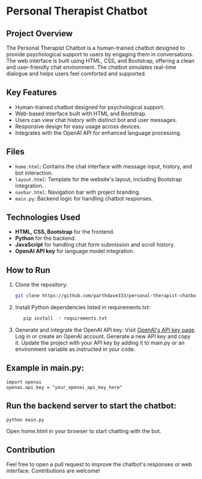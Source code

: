# Personal Therapist Chatbot

## Project Overview
The Personal Therapist Chatbot is a human-trained chatbot designed to provide psychological support to users by engaging them in conversations. The web interface is built using HTML, CSS, and Bootstrap, offering a clean and user-friendly chat environment. The chatbot simulates real-time dialogue and helps users feel comforted and supported.

## Key Features
- Human-trained chatbot designed for psychological support.
- Web-based interface built with HTML and Bootstrap.
- Users can view chat history with distinct bot and user messages.
- Responsive design for easy usage across devices.
- Integrates with the OpenAI API for enhanced language processing.

## Files
- `home.html`: Contains the chat interface with message input, history, and bot interaction.
- `layout.html`: Template for the website's layout, including Bootstrap integration.
- `navbar.html`: Navigation bar with project branding.
- `main.py`: Backend logic for handling chatbot responses.

## Technologies Used
- **HTML, CSS, Bootstrap** for the frontend.
- **Python** for the backend.
- **JavaScript** for handling chat form submission and scroll history.
- **OpenAI API key** for language model integration.

## How to Run
1. Clone the repository:
   ```bash
   git clone https://github.com/parthdave333/personal-therapist-chatbot.git

2. Install Python dependencies listed in requirements.txt:
   ```bash
      pip install -r requirements.txt

3. Generate and integrate the OpenAI API key:
Visit [OpenAI's API key page](https://platform.openai.com/api-keys).
Log in or create an OpenAI account.
Generate a new API key and copy it.
Update the project with your API key by adding it to main.py or an environment variable as instructed in your code.


## Example in main.py:
    import openai
    openai.api_key = "your_openai_api_key_here"

## Run the backend server to start the chatbot:
    python main.py
   Open home.html in your browser to start chatting with the bot.

## Contribution
Feel free to open a pull request to improve the chatbot's responses or web interface. Contributions are welcome!
